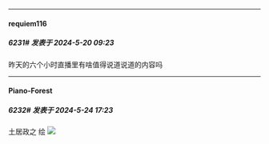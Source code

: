 ﻿
*****

####  requiem116  
##### 6231#       发表于 2024-5-20 09:23

昨天的六个小时直播里有啥值得说道说道的内容吗

*****

####  Piano-Forest  
##### 6232#       发表于 2024-5-24 17:23

土居政之 绘
<img src="https://p.sda1.dev/17/268053abf5b2581a7991e691607372f2/20240524_172153.jpg" referrerpolicy="no-referrer">

